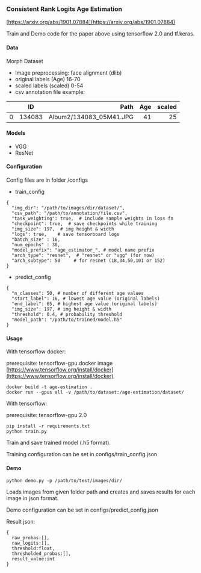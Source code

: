 ### Consistent Rank Logits Age Estimation
[https://arxiv.org/abs/1901.07884](https://arxiv.org/abs/1901.07884)

Train and Demo code for the paper above using tensorflow 2.0 and tf.keras.

#### Data
Morph Dataset

* Image preprocessing: face alignment (dlib)
* original labels (Age) 16-70
* scaled labels (scaled) 0-54
* csv annotation file example:

|        | ID           | Path  | Age | scaled |
| ------------- |:-------------:| -----:|-----:|-----:|
| 0      | 134083 | Album2/134083_05M41.JPG | 41 | 25 |


#### Models

* VGG
* ResNet

#### Configuration
Config files are in  folder /configs 

* train_config
```
{
  "img_dir": "/path/to/images/dir/dataset/",
  "csv_path": "/path/to/annotation/file.csv",
  "task_weighting": true,  # include sample weights in loss fn
  "checkpoint": true,  # save checkpoints while training
  "img_size": 197,  # img height & width
  "logs": true,    # save tensorboard logs
  "batch_size" : 16, 
  "num_epochs" : 30,
  "model_prefix": "age_estimator_", # model name prefix
  "arch_type": "resnet",  # "resnet" or "vgg" (for now)
  "arch_subtype": 50     # for resnet (18,34,50,101 or 152)
}
```

* predict_config
```
{
  "n_classes": 50, # number of different age values 
  "start_label": 16, # lowest age value (original labels)
  "end_label": 65, # highest age value (original labels)
  "img_size": 197, # img height & width
  "threshold": 0.4, # probability threshold 
  "model_path": "/path/to/trained/model.h5"
}
```
#### Usage

With tensorflow docker:

prerequisite: tensorflow-gpu docker image [https://www.tensorflow.org/install/docker](https://www.tensorflow.org/install/docker)

```console
docker build -t age-estimation .
docker run --gpus all -v /path/to/dataset:/age-estimation/dataset/
```

With tensorflow:

prerequisite: tensorflow-gpu 2.0
```console
pip install -r requirements.txt
python train.py
```

Train and save trained model (.h5 format).

Training configuration can be set in configs/train_config.json

#### Demo

```
python demo.py -p /path/to/test/images/dir/
```
Loads images from given folder path and creates and saves results for 
each image in json format. 

Demo configuration can be set in configs/predict_config.json

Result json:
```
{
  raw_probas:[],
  raw_logits:[],
  threshold:float,
  thresholded_probas:[],
  result_value:int
}
```
